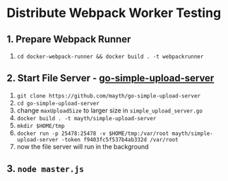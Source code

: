 # Distribute Webpack Worker Testing

## 1. Prepare Webpack Runner
1. `cd docker-webpack-runner && docker build . -t webpackrunner`

## 2. Start File Server - [go-simple-upload-server](https://github.com/mayth/go-simple-upload-server)
1. `git clone https://github.com/mayth/go-simple-upload-server`
2. `cd go-simple-upload-server`
3. change `maxUploadSize` to larger size in `simple_upload_server.go` 
4. `docker build . -t mayth/simple-upload-server`
5. `mkdir $HOME/tmp`
6. `docker run -p 25478:25478 -v $HOME/tmp:/var/root mayth/simple-upload-server -token f9403fc5f537b4ab332d /var/root`
7. now the file server will run in the background

## 3. `node master.js`